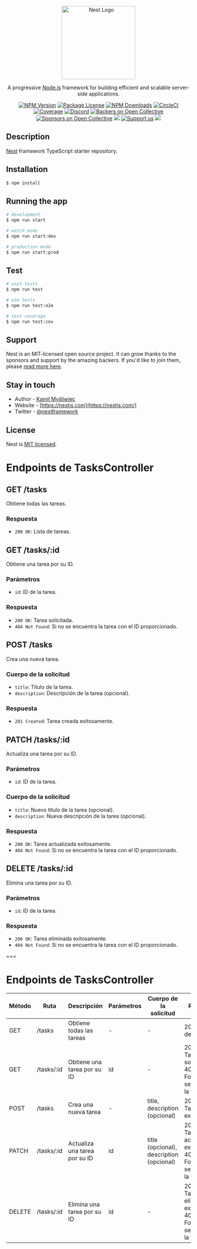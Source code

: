 <p align="center">
  <a href="http://nestjs.com/" target="blank"><img src="https://nestjs.com/img/logo-small.svg" width="200" alt="Nest Logo" /></a>
</p>

[circleci-image]: https://img.shields.io/circleci/build/github/nestjs/nest/master?token=abc123def456
[circleci-url]: https://circleci.com/gh/nestjs/nest

  <p align="center">A progressive <a href="http://nodejs.org" target="_blank">Node.js</a> framework for building efficient and scalable server-side applications.</p>
    <p align="center">
<a href="https://www.npmjs.com/~nestjscore" target="_blank"><img src="https://img.shields.io/npm/v/@nestjs/core.svg" alt="NPM Version" /></a>
<a href="https://www.npmjs.com/~nestjscore" target="_blank"><img src="https://img.shields.io/npm/l/@nestjs/core.svg" alt="Package License" /></a>
<a href="https://www.npmjs.com/~nestjscore" target="_blank"><img src="https://img.shields.io/npm/dm/@nestjs/common.svg" alt="NPM Downloads" /></a>
<a href="https://circleci.com/gh/nestjs/nest" target="_blank"><img src="https://img.shields.io/circleci/build/github/nestjs/nest/master" alt="CircleCI" /></a>
<a href="https://coveralls.io/github/nestjs/nest?branch=master" target="_blank"><img src="https://coveralls.io/repos/github/nestjs/nest/badge.svg?branch=master#9" alt="Coverage" /></a>
<a href="https://discord.gg/G7Qnnhy" target="_blank"><img src="https://img.shields.io/badge/discord-online-brightgreen.svg" alt="Discord"/></a>
<a href="https://opencollective.com/nest#backer" target="_blank"><img src="https://opencollective.com/nest/backers/badge.svg" alt="Backers on Open Collective" /></a>
<a href="https://opencollective.com/nest#sponsor" target="_blank"><img src="https://opencollective.com/nest/sponsors/badge.svg" alt="Sponsors on Open Collective" /></a>
  <a href="https://paypal.me/kamilmysliwiec" target="_blank"><img src="https://img.shields.io/badge/Donate-PayPal-ff3f59.svg"/></a>
    <a href="https://opencollective.com/nest#sponsor"  target="_blank"><img src="https://img.shields.io/badge/Support%20us-Open%20Collective-41B883.svg" alt="Support us"></a>
  <a href="https://twitter.com/nestframework" target="_blank"><img src="https://img.shields.io/twitter/follow/nestframework.svg?style=social&label=Follow"></a>
</p>
  <!--[![Backers on Open Collective](https://opencollective.com/nest/backers/badge.svg)](https://opencollective.com/nest#backer)
  [![Sponsors on Open Collective](https://opencollective.com/nest/sponsors/badge.svg)](https://opencollective.com/nest#sponsor)-->

## Description

[Nest](https://github.com/nestjs/nest) framework TypeScript starter repository.

## Installation

```bash
$ npm install
```

## Running the app

```bash
# development
$ npm run start

# watch mode
$ npm run start:dev

# production mode
$ npm run start:prod
```

## Test

```bash
# unit tests
$ npm run test

# e2e tests
$ npm run test:e2e

# test coverage
$ npm run test:cov
```

## Support

Nest is an MIT-licensed open source project. It can grow thanks to the sponsors and support by the amazing backers. If you'd like to join them, please [read more here](https://docs.nestjs.com/support).

## Stay in touch

- Author - [Kamil Myśliwiec](https://kamilmysliwiec.com)
- Website - [https://nestjs.com](https://nestjs.com/)
- Twitter - [@nestframework](https://twitter.com/nestframework)

## License

Nest is [MIT licensed](LICENSE).

# Endpoints de TasksController

## GET /tasks

Obtiene todas las tareas.

### Respuesta

- `200 OK`: Lista de tareas.

## GET /tasks/:id

Obtiene una tarea por su ID.

### Parámetros

- `id`: ID de la tarea.

### Respuesta

- `200 OK`: Tarea solicitada.
- `404 Not Found`: Si no se encuentra la tarea con el ID proporcionado.

## POST /tasks

Crea una nueva tarea.

### Cuerpo de la solicitud

- `title`: Título de la tarea.
- `description`: Descripción de la tarea (opcional).

### Respuesta

- `201 Created`: Tarea creada exitosamente.

## PATCH /tasks/:id

Actualiza una tarea por su ID.

### Parámetros

- `id`: ID de la tarea.

### Cuerpo de la solicitud

- `title`: Nuevo título de la tarea (opcional).
- `description`: Nueva descripción de la tarea (opcional).

### Respuesta

- `200 OK`: Tarea actualizada exitosamente.
- `404 Not Found`: Si no se encuentra la tarea con el ID proporcionado.

## DELETE /tasks/:id

Elimina una tarea por su ID.

### Parámetros

- `id`: ID de la tarea.

### Respuesta

- `200 OK`: Tarea eliminada exitosamente.
- `404 Not Found`: Si no se encuentra la tarea con el ID proporcionado.

===

# Endpoints de TasksController

| Método | Ruta       | Descripción                   | Parámetros | Cuerpo de la solicitud                   | Respuesta                                                                          |
| ------ | ---------- | ----------------------------- | ---------- | ---------------------------------------- | ---------------------------------------------------------------------------------- |
| GET    | /tasks     | Obtiene todas las tareas      | -          | -                                        | 200 OK: Lista de tareas                                                            |
| GET    | /tasks/:id | Obtiene una tarea por su ID   | id         | -                                        | 200 OK: Tarea solicitada, 404 Not Found: Si no se encuentra la tarea               |
| POST   | /tasks     | Crea una nueva tarea          | -          | title, description (opcional)            | 201 Created: Tarea creada exitosamente                                             |
| PATCH  | /tasks/:id | Actualiza una tarea por su ID | id         | title (opcional), description (opcional) | 200 OK: Tarea actualizada exitosamente, 404 Not Found: Si no se encuentra la tarea |
| DELETE | /tasks/:id | Elimina una tarea por su ID   | id         | -                                        | 200 OK: Tarea eliminada exitosamente, 404 Not Found: Si no se encuentra la tarea   |

